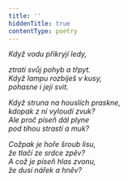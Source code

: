 ```yaml
---
title: ''
hiddenTitle: true
contentType: poetry
---
```


<section>

_Když vodu přikryjí ledy,_

_ztratí svůj pohyb a třpyt.  
Když lampu rozbiješ v kusy,  
pohasne i její svit._

</section>

<section>

_Když struna na houslích praskne,  
kdopak z ní vyloudí zvuk?  
Ale proč píseň dál plyne  
pod tíhou strastí a muk?_

</section>

<section>

_Cožpak je hoře šroub lisu,  
že tlačí ze srdce zpěv?  
A což je píseň hlas zvonu,  
že dusí nářek a hněv?_

</section>
